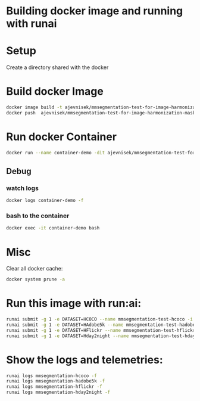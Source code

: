 # Building docker image and running with runai

# Setup
Create a directory shared with the docker

# Build docker Image
```bash
docker image build -t ajevnisek/mmsegmentation-test-for-image-harmonization-mask-prediction:latest .  
docker push  ajevnisek/mmsegmentation-test-for-image-harmonization-mask-prediction:latest
```


# Run docker Container
```bash
docker run --name container-demo -dit ajevnisek/mmsegmentation-test-for-image-harmonization-mask-prediction:latest
```
## Debug
### watch logs
```bash
docker logs container-demo -f
```

### bash to the container
```bash
docker exec -it container-demo bash
```


# Misc
Clear all docker cache:
```bash
docker system prune -a
```

# Run this image with run:ai:
```bash
runai submit -g 1 -e DATASET=HCOCO --name mmsegmentation-test-hcoco -i ajevnisek/mmsegmentation-test-for-image-harmonization-mask-prediction:latest --pvc=storage:/storage --large-shm
runai submit -g 1 -e DATASET=HAdobe5k --name mmsegmentation-test-hadobe5k -i ajevnisek/mmsegmentation-test-for-image-harmonization-mask-prediction:latest --pvc=storage:/storage --large-shm
runai submit -g 1 -e DATASET=HFlickr --name mmsegmentation-test-hflickr -i ajevnisek/mmsegmentation-test-for-image-harmonization-mask-prediction:latest --pvc=storage:/storage --large-shm
runai submit -g 1 -e DATASET=Hday2night --name mmsegmentation-test-hday2night -i ajevnisek/mmsegmentation-test-for-image-harmonization-mask-prediction:latest --pvc=storage:/storage --large-shm

```
# Show the logs and telemetries:
```bash
runai logs mmsegmentation-hcoco -f
runai logs mmsegmentation-hadobe5k -f
runai logs mmsegmentation-hflickr -f
runai logs mmsegmentation-hday2night -f
```